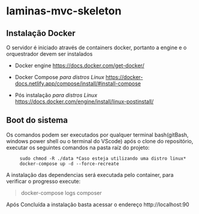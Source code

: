 # laminas-mvc-skeleton

## Instalação Docker
O servidor é iniciado através de containers docker, portanto a engine e o orquestrador devem ser instalados

- Docker engine 
https://docs.docker.com/get-docker/

- Docker Compose *para distros Linux*
https://docker-docs.netlify.app/compose/install/#install-compose
- Pós instalação *para distros Linux*
https://docs.docker.com/engine/install/linux-postinstall/

## Boot do sistema
Os comandos podem ser executados por qualquer terminal bash(gitBash, windows power shell ou o terminal do VScode)
após o clone do repositório, executar os seguintes comandos na pasta raíz do projeto:
```
     sudo chmod -R ./data *Caso esteja utilizando uma distro linux*
     docker-compose up -d --force-recreate 
```
A instalação das dependencias será executada pelo container, para verificar o progresso execute:
> docker-compose logs composer

Após Concluída a instalação basta acessar o endereço http://localhost:90